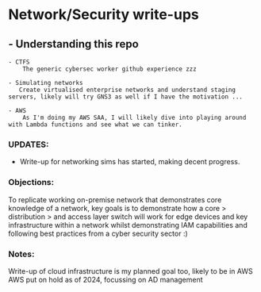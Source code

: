 # Network/Security write-ups

##  - Understanding this repo
    - CTFS
        The generic cybersec worker github experience zzz
        
    - Simulating networks
       Create virtualised enterprise networks and understand staging servers, likely will try GNS3 as well if I have the motivation ...
       
    - AWS
        As I'm doing my AWS SAA, I will likely dive into playing around with Lambda functions and see what we can tinker.


### UPDATES:
- Write-up for networking sims has started, making decent progress.

### Objections:
To replicate working on-premise network that demonstrates core knowledge of a network, key goals is to demonstrate how a core > distribution > and access layer switch will work for edge devices and key infrastructure within a network whilst demonstrating IAM capabilities and following best practices from a cyber security sector :)

### Notes: 
Write-up of cloud infrastructure is my planned goal too, likely to be in AWS <br>
AWS put on hold as of 2024, focussing on AD management
